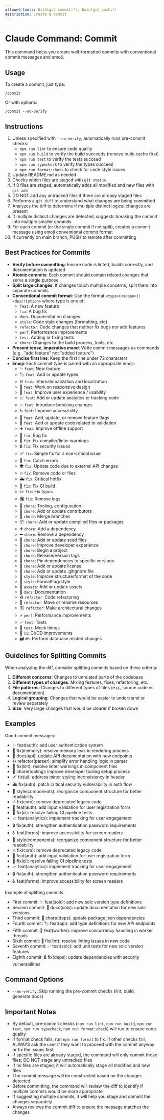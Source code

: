 ```yaml
---
allowed-tools: Bash(git commit:*), Bash(git push:*)
description: Create a commit
---
```


# Claude Command: Commit

This command helps you create well-formatted commits with conventional commit messages and emoji.

## Usage

To create a commit, just type:
```
/commit
```

Or with options:
```
/commit --no-verify
```

## Instructions

1. Unless specified with `--no-verify`, automatically runs pre-commit checks:
   - `npm run lint` to ensure code quality
   - `npm run build` to verify the build succeeds (remove build cache first)
   - `npm run test` to verify the tests succeed
   - `npm run typecheck` to verify the types succeed
   - `npm run format:check` to check for code style issues
2. Update README.md as needed
3. Checks which files are staged with `git status`
4. If 0 files are staged, automatically adds all modified and new files with `git add`
5. DO NOT add any untracked files if there are already staged files
6. Performs a `git diff` to understand what changes are being committed
7. Analyzes the diff to determine if multiple distinct logical changes are present
8. If multiple distinct changes are detected, suggests breaking the commit into multiple smaller commits
9. For each commit (or the single commit if not split), creates a commit message using emoji conventional commit format
10. If currently on main branch, PUSH to remote after committing

## Best Practices for Commits

- **Verify before committing**: Ensure code is linted, builds correctly, and documentation is updated
- **Atomic commits**: Each commit should contain related changes that serve a single purpose
- **Split large changes**: If changes touch multiple concerns, split them into separate commits
- **Conventional commit format**: Use the format `<type>(<scope>): <description>` where type is one of:
  - `feat`: A new feature
  - `fix`: A bug fix
  - `docs`: Documentation changes
  - `style`: Code style changes (formatting, etc)
  - `refactor`: Code changes that neither fix bugs nor add features
  - `perf`: Performance improvements
  - `test`: Adding or fixing tests
  - `chore`: Changes to the build process, tools, etc.
- **Present tense, imperative mood**: Write commit messages as commands (e.g., "add feature" not "added feature")
- **Concise first line**: Keep the first line under 72 characters
- **Emoji**: Each commit type is paired with an appropriate emoji:
  - ✨ `feat`: New feature
  - 🏷️ `feat`: Add or update types
  - 🌐 `feat`: Internationalization and localization
  - 📱 `feat`: Work on responsive design
  - 🚸 `feat`: Improve user experience / usability
  - 📈 `feat`: Add or update analytics or tracking code
  - 💥 `feat`: Introduce breaking changes
  - ♿️ `feat`: Improve accessibility
  - 🚩 `feat`: Add, update, or remove feature flags
  - 🦺 `feat`: Add or update code related to validation
  - ✈️ `feat`: Improve offline support
  - 🐛 `fix`: Bug fix
  - 🚨 `fix`: Fix compiler/linter warnings
  - 🔒️ `fix`: Fix security issues
  - 🩹 `fix`: Simple fix for a non-critical issue
  - 🥅 `fix`: Catch errors
  - 👽️ `fix`: Update code due to external API changes
  - 🔥 `fix`: Remove code or files
  - 🚑️ `fix`: Critical hotfix
  - 💚 `fix`: Fix CI build
  - ✏️ `fix`: Fix typos
  - 🔇 `fix`: Remove logs
  - 🔧 `chore`: Tooling, configuration
  - 👥 `chore`: Add or update contributors
  - 🔀 `chore`: Merge branches
  - 📦️ `chore`: Add or update compiled files or packages
  - ➕ `chore`: Add a dependency
  - ➖ `chore`: Remove a dependency
  - 🌱 `chore`: Add or update seed files
  - 🧑 `chore`: Improve developer experience
  - 🎉 `chore`: Begin a project
  - 🔖 `chore`: Release/Version tags
  - 📌 `chore`: Pin dependencies to specific versions
  - 📄 `chore`: Add or update license
  - 🙈 `chore`: Add or update .gitignore file
  - 🎨 `style`: Improve structure/format of the code
  - 💄 `style`: Formatting/style
  - 🍱 `assets`: Add or update assets
  - 📝 `docs`: Documentation
  - ♻️ `refactor`: Code refactoring
  - 🚚 `refactor`: Move or rename resources
  - 🏗️ `refactor`: Make architectural changes
  - ⚡️ `perf`: Performance improvements
  - ✅ `test`: Tests
  - 🤡 `test`: Mock things
  - 🚀 `ci`: CI/CD improvements
  - 🗃️ `db`: Perform database related changes

## Guidelines for Splitting Commits

When analyzing the diff, consider splitting commits based on these criteria:

1. **Different concerns**: Changes to unrelated parts of the codebase
2. **Different types of changes**: Mixing features, fixes, refactoring, etc.
3. **File patterns**: Changes to different types of files (e.g., source code vs documentation)
4. **Logical grouping**: Changes that would be easier to understand or review separately
5. **Size**: Very large changes that would be clearer if broken down

## Examples

Good commit messages:
- ✨ feat(auth): add user authentication system
- 🐛 fix(memory): resolve memory leak in rendering process
- 📝 docs(api): update API documentation with new endpoints
- ♻️ refactor(parser): simplify error handling logic in parser
- 🚨 fix(lint): resolve linter warnings in component files
- 🧑 chore(tooling): improve developer tooling setup process
- 🩹 fix(ui): address minor styling inconsistency in header
- 🚑️ fix(auth): patch critical security vulnerability in auth flow
- 🎨 style(components): reorganize component structure for better readability
- 🔥 fix(core): remove deprecated legacy code
- 🦺 feat(auth): add input validation for user registration form
- 💚 fix(ci): resolve failing CI pipeline tests
- 📈 feat(analytics): implement tracking for user engagement
- 🔒️ fix(auth): strengthen authentication password requirements
- ♿️ feat(forms): improve accessibility for screen readers
- 🎨 style(components): reorganize component structure for better readability
- 🔥 fix(core): remove deprecated legacy code
- 🦺 feat(auth): add input validation for user registration form
- 💚 fix(ci): resolve failing CI pipeline tests
- 📈 feat(analytics): implement tracking for user engagement
- 🔒️ fix(auth): strengthen authentication password requirements
- ♿️ feat(forms): improve accessibility for screen readers

Example of splitting commits:
- First commit: ✨ feat(solc): add new solc version type definitions
- Second commit: 📝 docs(solc): update documentation for new solc versions
- Third commit: 🔧 chore(deps): update package.json dependencies
- Fourth commit: 🏷️ feat(api): add type definitions for new API endpoints
- Fifth commit: 🧵 feat(worker): improve concurrency handling in worker threads
- Sixth commit: 🚨 fix(lint): resolve linting issues in new code
- Seventh commit: ✅ test(solc): add unit tests for new solc version features
- Eighth commit: 🔒️ fix(deps): update dependencies with security vulnerabilities

## Command Options

- `--no-verify`: Skip running the pre-commit checks (lint, build, generate:docs)

## Important Notes

- By default, pre-commit checks (`npm run lint`, `npm run build`, `npm run test`, `npm run typecheck`, `npm run format:check`) will run to ensure code quality
- If format check fails, run `npm run format` to fix. If other checks fail, ALWAYS ask the user if they want to proceed with the commit anyway or fix the issues first
- If specific files are already staged, the command will only commit those files; DO NOT stage any untracked files
- If no files are staged, it will automatically stage all modified and new files
- The commit message will be constructed based on the changes detected
- Before committing, the command will review the diff to identify if multiple commits would be more appropriate
- If suggesting multiple commits, it will help you stage and commit the changes separately
- Always reviews the commit diff to ensure the message matches the changes